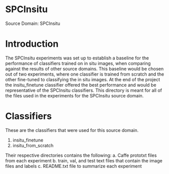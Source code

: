 # SPCInsitu
Source Domain: SPCInsitu

# Introduction
The SPCInsitu experiments was set up to establish a baseline for the performance of classifiers trained on in situ images, when comparing against the results of other source domains.
This baseline would be chosen out of two experiments, where one classifier is trained from scratch and the other fine-tuned to classifying the in situ images. At the end of the project
the insitu_finetune classifier offered the best performance and would be representative of the SPCInsitu classifiers.
This directory is meant for all of the files used in the experiments for the SPCInsitu source domain.


# Classifiers
These are the classifiers that were used for this source domain.

1. insitu_finetune
2. insitu_from_scratch

Their respective directories contains the following:
a. Caffe prototxt files from each experiment
b. train, val, and test text files that contain the image files and labels
c. README.txt file to summarize each experiment